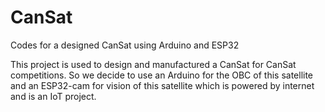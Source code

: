 # CanSat
Codes for a designed CanSat using Arduino and ESP32

This project is used to design and manufactured a CanSat for CanSat competitions. So we decide to use an Arduino for the OBC of this satellite and an ESP32-cam for vision of this satellite which is powered by internet and is an IoT project.
